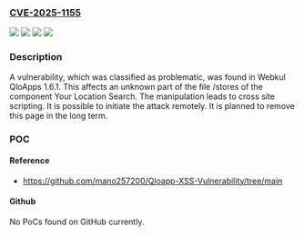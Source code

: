 ### [CVE-2025-1155](https://cve.mitre.org/cgi-bin/cvename.cgi?name=CVE-2025-1155)
![](https://img.shields.io/static/v1?label=Product&message=QloApps&color=blue)
![](https://img.shields.io/static/v1?label=Version&message=%3D%201.6.1%20&color=brighgreen)
![](https://img.shields.io/static/v1?label=Vulnerability&message=Code%20Injection&color=brighgreen)
![](https://img.shields.io/static/v1?label=Vulnerability&message=Cross%20Site%20Scripting&color=brighgreen)

### Description

A vulnerability, which was classified as problematic, was found in Webkul QloApps 1.6.1. This affects an unknown part of the file /stores of the component Your Location Search. The manipulation leads to cross site scripting. It is possible to initiate the attack remotely. It is planned to remove this page in the long term.

### POC

#### Reference
- https://github.com/mano257200/Qloapp-XSS-Vulnerability/tree/main

#### Github
No PoCs found on GitHub currently.

